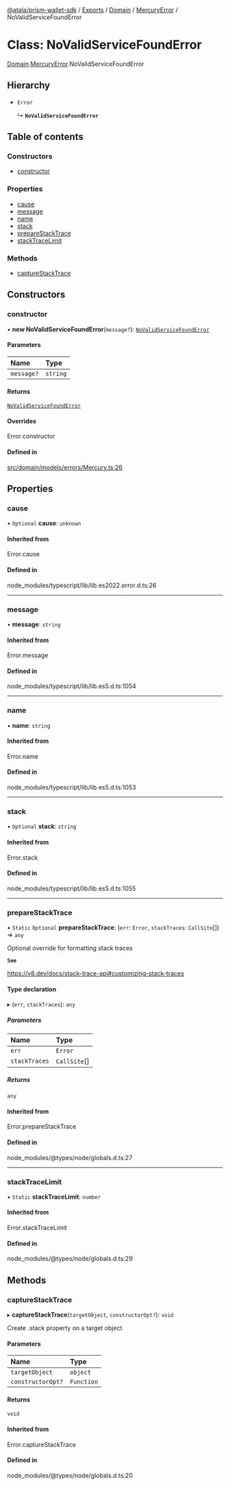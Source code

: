 [@atala/prism-wallet-sdk](../README.md) / [Exports](../modules.md) / [Domain](../modules/Domain.md) / [MercuryError](../modules/Domain.MercuryError.md) / NoValidServiceFoundError

# Class: NoValidServiceFoundError

[Domain](../modules/Domain.md).[MercuryError](../modules/Domain.MercuryError.md).NoValidServiceFoundError

## Hierarchy

- `Error`

  ↳ **`NoValidServiceFoundError`**

## Table of contents

### Constructors

- [constructor](Domain.MercuryError.NoValidServiceFoundError.md#constructor)

### Properties

- [cause](Domain.MercuryError.NoValidServiceFoundError.md#cause)
- [message](Domain.MercuryError.NoValidServiceFoundError.md#message)
- [name](Domain.MercuryError.NoValidServiceFoundError.md#name)
- [stack](Domain.MercuryError.NoValidServiceFoundError.md#stack)
- [prepareStackTrace](Domain.MercuryError.NoValidServiceFoundError.md#preparestacktrace)
- [stackTraceLimit](Domain.MercuryError.NoValidServiceFoundError.md#stacktracelimit)

### Methods

- [captureStackTrace](Domain.MercuryError.NoValidServiceFoundError.md#capturestacktrace)

## Constructors

### constructor

• **new NoValidServiceFoundError**(`message?`): [`NoValidServiceFoundError`](Domain.MercuryError.NoValidServiceFoundError.md)

#### Parameters

| Name | Type |
| :------ | :------ |
| `message?` | `string` |

#### Returns

[`NoValidServiceFoundError`](Domain.MercuryError.NoValidServiceFoundError.md)

#### Overrides

Error.constructor

#### Defined in

[src/domain/models/errors/Mercury.ts:26](https://github.com/hyperledger/identus-edge-agent-sdk-ts/blob/2cdbf1ede368164be3dd56f3e362e76e94d48b48/src/domain/models/errors/Mercury.ts#L26)

## Properties

### cause

• `Optional` **cause**: `unknown`

#### Inherited from

Error.cause

#### Defined in

node_modules/typescript/lib/lib.es2022.error.d.ts:26

___

### message

• **message**: `string`

#### Inherited from

Error.message

#### Defined in

node_modules/typescript/lib/lib.es5.d.ts:1054

___

### name

• **name**: `string`

#### Inherited from

Error.name

#### Defined in

node_modules/typescript/lib/lib.es5.d.ts:1053

___

### stack

• `Optional` **stack**: `string`

#### Inherited from

Error.stack

#### Defined in

node_modules/typescript/lib/lib.es5.d.ts:1055

___

### prepareStackTrace

▪ `Static` `Optional` **prepareStackTrace**: (`err`: `Error`, `stackTraces`: `CallSite`[]) => `any`

Optional override for formatting stack traces

**`See`**

https://v8.dev/docs/stack-trace-api#customizing-stack-traces

#### Type declaration

▸ (`err`, `stackTraces`): `any`

##### Parameters

| Name | Type |
| :------ | :------ |
| `err` | `Error` |
| `stackTraces` | `CallSite`[] |

##### Returns

`any`

#### Inherited from

Error.prepareStackTrace

#### Defined in

node_modules/@types/node/globals.d.ts:27

___

### stackTraceLimit

▪ `Static` **stackTraceLimit**: `number`

#### Inherited from

Error.stackTraceLimit

#### Defined in

node_modules/@types/node/globals.d.ts:29

## Methods

### captureStackTrace

▸ **captureStackTrace**(`targetObject`, `constructorOpt?`): `void`

Create .stack property on a target object

#### Parameters

| Name | Type |
| :------ | :------ |
| `targetObject` | `object` |
| `constructorOpt?` | `Function` |

#### Returns

`void`

#### Inherited from

Error.captureStackTrace

#### Defined in

node_modules/@types/node/globals.d.ts:20
